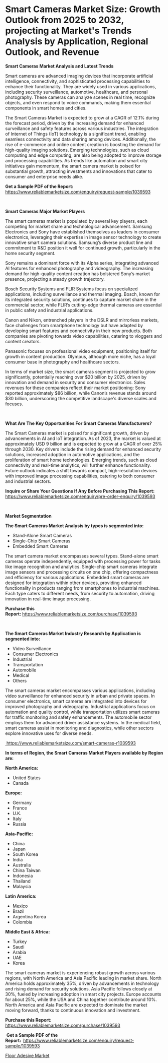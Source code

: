 <p><h1>Smart Cameras Market Size: Growth Outlook from 2025 to 2032, projecting at Market's Trends Analysis by Application, Regional Outlook, and Revenue</h1></p><p><strong>Smart Cameras Market Analysis and Latest Trends</strong></p>
<p><p>Smart cameras are advanced imaging devices that incorporate artificial intelligence, connectivity, and sophisticated processing capabilities to enhance their functionality. They are widely used in various applications, including security surveillance, automotive, healthcare, and personal photography. These cameras can analyze scenes in real time, recognize objects, and even respond to voice commands, making them essential components in smart homes and cities.</p><p>The Smart Cameras Market is expected to grow at a CAGR of 12.1% during the forecast period, driven by the increasing demand for enhanced surveillance and safety features across various industries. The integration of Internet of Things (IoT) technology is a significant trend, enabling seamless connectivity and data sharing among devices. Additionally, the rise of e-commerce and online content creation is boosting the demand for high-quality imaging solutions. Emerging technologies, such as cloud computing and edge computing, are also being adopted to improve storage and processing capabilities. As trends like automation and smart city initiatives gain momentum, the smart camera market is poised for substantial growth, attracting investments and innovations that cater to consumer and enterprise needs alike.</p></p>
<p><strong>Get a Sample PDF of the Report:&nbsp;</strong> <a href="https://www.reliablemarketsize.com/enquiry/request-sample/1039593?utm_campaign=3016&utm_medium=2&utm_source=Github&utm_content=ia&utm_term=04042025&utm_id=smart-cameras">https://www.reliablemarketsize.com/enquiry/request-sample/1039593</a></p>
<p>&nbsp;</p>
<p><strong>Smart Cameras Major Market Players</strong></p>
<p><p>The smart cameras market is populated by several key players, each competing for market share and technological advancement. Samsung Electronics and Sony have established themselves as leaders in consumer electronics, leveraging their expertise in image sensor technology to create innovative smart camera solutions. Samsung’s diverse product line and commitment to R&D position it well for continued growth, particularly in the home security segment.</p><p>Sony remains a dominant force with its Alpha series, integrating advanced AI features for enhanced photography and videography. The increasing demand for high-quality content creation has bolstered Sony’s market presence, projecting a steady growth trajectory.</p><p>Bosch Security Systems and FLIR Systems focus on specialized applications, including surveillance and thermal imaging. Bosch, known for its integrated security solutions, continues to capture market share in the commercial sector, while FLIR’s cutting-edge thermal cameras are essential in public safety and industrial applications.</p><p>Canon and Nikon, entrenched players in the DSLR and mirrorless markets, face challenges from smartphone technology but have adapted by developing smart features and connectivity in their new products. Both companies are pivoting towards video capabilities, catering to vloggers and content creators.</p><p>Panasonic focuses on professional video equipment, positioning itself for growth in content production. Olympus, although more niche, has a loyal consumer base in photography and healthcare sectors.</p><p>In terms of market size, the smart cameras segment is projected to grow significantly, potentially reaching over $20 billion by 2025, driven by innovation and demand in security and consumer electronics. Sales revenues for these companies reflect their market positioning: Sony reported approximately $86 billion, while Canon’s revenue stands around $30 billion, underscoring the competitive landscape's diverse scales and focuses.</p></p>
<p>&nbsp;</p>
<p><strong>What Are The Key Opportunities For Smart Cameras Manufacturers?</strong></p>
<p><p>The Smart Cameras market is poised for significant growth, driven by advancements in AI and IoT integration. As of 2023, the market is valued at approximately USD 9 billion and is expected to grow at a CAGR of over 25% through 2030. Key drivers include the rising demand for enhanced security solutions, increased adoption in automotive applications, and the proliferation of smart home technologies. Emerging trends, such as cloud connectivity and real-time analytics, will further enhance functionality. Future outlook indicates a shift towards compact, high-resolution devices with improved image processing capabilities, catering to both consumer and industrial sectors.</p></p>
<p><strong>Inquire or Share Your Questions If Any Before Purchasing This Report:</strong> <a href="https://www.reliablemarketsize.com/enquiry/pre-order-enquiry/1039593?utm_campaign=3016&utm_medium=2&utm_source=Github&utm_content=ia&utm_term=04042025&utm_id=smart-cameras">https://www.reliablemarketsize.com/enquiry/pre-order-enquiry/1039593</a></p>
<p>&nbsp;</p>
<p><strong>Market Segmentation</strong></p>
<p><strong>The Smart Cameras Market Analysis by types is segmented into:</strong></p>
<p><ul><li>Stand-Alone Smart Cameras</li><li>Single-Chip Smart Cameras</li><li>Embedded Smart Cameras</li></ul></p>
<p><p>The smart camera market encompasses several types. Stand-alone smart cameras operate independently, equipped with processing power for tasks like image recognition and analytics. Single-chip smart cameras integrate image sensors and processing circuits on one chip, offering compactness and efficiency for various applications. Embedded smart cameras are designed for integration within other devices, providing enhanced functionality in products ranging from smartphones to industrial machines. Each type caters to different needs, from security to automation, driving innovation in real-time image processing.</p></p>
<p><strong>Purchase this Report:&nbsp;</strong><a href="https://www.reliablemarketsize.com/purchase/1039593?utm_campaign=3016&utm_medium=2&utm_source=Github&utm_content=ia&utm_term=04042025&utm_id=smart-cameras">https://www.reliablemarketsize.com/purchase/1039593</a></p>
<p>&nbsp;</p>
<p><strong>The Smart Cameras Market Industry Research by Application is segmented into:</strong></p>
<p><ul><li>Video Surveillance</li><li>Consumer Electronics</li><li>Industrial</li><li>Transportation</li><li>Automobile</li><li>Medical</li><li>Others</li></ul></p>
<p><p>The smart cameras market encompasses various applications, including video surveillance for enhanced security in urban and private spaces. In consumer electronics, smart cameras are integrated into devices for improved photography and videography. Industrial applications focus on automation and quality control, while transportation utilizes smart cameras for traffic monitoring and safety enhancements. The automobile sector employs them for advanced driver assistance systems. In the medical field, smart cameras assist in monitoring and diagnostics, while other sectors explore innovative uses for diverse needs.</p></p>
<p><a href="https://www.reliablemarketsize.com/smart-cameras-r1039593?utm_campaign=3016&utm_medium=2&utm_source=Github&utm_content=ia&utm_term=04042025&utm_id=smart-cameras">&nbsp;https://www.reliablemarketsize.com/smart-cameras-r1039593</a></p>
<p><strong>In terms of Region, the Smart Cameras Market Players available by Region are:</strong></p>
<p>
    <p> <strong> North America: </strong>
        <ul>
            <li>United States</li>
            <li>Canada</li>
        </ul>
        </p> 
    <p> <strong> Europe: </strong>
        <ul>
            <li>Germany</li>
            <li>France</li>
            <li>U.K.</li>
            <li>Italy</li>
            <li>Russia</li>
        </ul>
        </p> 
    <p> <strong> Asia-Pacific: </strong>
        <ul>
            <li>China</li>
            <li>Japan</li>
            <li>South Korea</li>
            <li>India</li>
            <li>Australia</li>
            <li>China Taiwan</li>
            <li>Indonesia</li>
            <li>Thailand</li>
            <li>Malaysia</li>
        </ul>
        </p> 
    <p> <strong> Latin America: </strong>
        <ul>
            <li>Mexico</li>
            <li>Brazil</li>
            <li>Argentina Korea</li>
            <li>Colombia</li>
        </ul>
        </p> 
    <p> <strong> Middle East & Africa: </strong>
        <ul>
            <li>Turkey</li>
            <li>Saudi</li>
            <li>Arabia</li>
            <li>UAE</li>
            <li>Korea</li>
        </ul>
    </p>
    </p>
<p><p>The smart cameras market is experiencing robust growth across various regions, with North America and Asia Pacific leading in market share. North America holds approximately 35%, driven by advancements in technology and rising demand for security solutions. Asia Pacific follows closely at 30%, fueled by increasing adoption in smart city projects. Europe accounts for about 25%, while the USA and China together contribute around 10%. North America and Asia Pacific are expected to dominate the market moving forward, thanks to continuous innovation and investment.</p></p>
<p><strong>Purchase this Report: </strong><a href="https://www.reliablemarketsize.com/purchase/1039593?utm_campaign=3016&utm_medium=2&utm_source=Github&utm_content=ia&utm_term=04042025&utm_id=smart-cameras">https://www.reliablemarketsize.com/purchase/1039593</a></p>
<p>&nbsp;<strong>Get a Sample PDF of the Report:&nbsp;&nbsp;</strong><a href="https://www.reliablemarketsize.com/enquiry/request-sample/1039593?utm_campaign=3016&utm_medium=2&utm_source=Github&utm_content=ia&utm_term=04042025&utm_id=smart-cameras">https://www.reliablemarketsize.com/enquiry/request-sample/1039593</a></p>
<p><strong></strong></p>
<p><p><a href="https://github.com/xalatieusope/Market-Research-Report-List-1/blob/main/floor-adesive-market.md?utm_campaign=3016&utm_medium=2&utm_source=Github&utm_content=ia&utm_term=04042025&utm_id=smart-cameras">Floor Adesive Market</a></p></p>